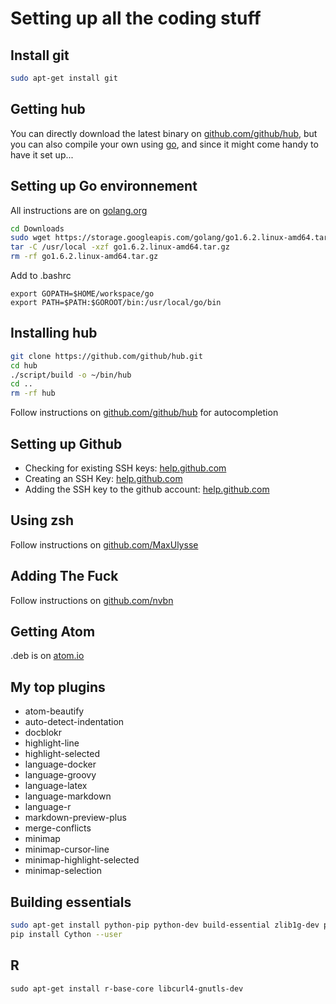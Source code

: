 # Setting up all the coding stuff

## Install git

``` bash
sudo apt-get install git
```

## Getting hub

You can directly download the latest binary on [github.com/github/hub](https://github.com/github/hub/), but you can also compile your own using [go](https://golang.org/), and since it might come handy to have it set up...

## Setting up Go environnement

All instructions are on [golang.org](https://golang.org/doc/install?download=go1.6.2.linux-amd64.tar.gz)
```bash
cd Downloads
sudo wget https://storage.googleapis.com/golang/go1.6.2.linux-amd64.tar.gz
tar -C /usr/local -xzf go1.6.2.linux-amd64.tar.gz
rm -rf go1.6.2.linux-amd64.tar.gz
```

Add to .bashrc
```
export GOPATH=$HOME/workspace/go
export PATH=$PATH:$GOROOT/bin:/usr/local/go/bin
```

## Installing hub
```bash
git clone https://github.com/github/hub.git
cd hub
./script/build -o ~/bin/hub
cd ..
rm -rf hub
```
Follow instructions on [github.com/github/hub](https://github.com/github/hub/tree/master/etc) for autocompletion

## Setting up Github

- Checking for existing SSH keys: [help.github.com](https://help.github.com/articles/checking-for-existing-ssh-keys/#platform-linux)
- Creating an SSH Key: [help.github.com](https://help.github.com/articles/generating-a-new-ssh-key-and-adding-it-to-the-ssh-agent/#platform-linux)
- Adding the SSH key to the github account: [help.github.com](https://help.github.com/articles/adding-a-new-ssh-key-to-your-github-account/#platform-linux)

## Using zsh

Follow instructions on [github.com/MaxUlysse](https://github.com/MaxUlysse/myzsh)

## Adding The Fuck

Follow instructions on [github.com/nvbn](https://github.com/nvbn/thefuck)

## Getting Atom

.deb is on [atom.io](https://atom.io/download/deb)

## My top plugins

- atom-beautify
- auto-detect-indentation
- docblokr
- highlight-line
- highlight-selected
- language-docker
- language-groovy
- language-latex
- language-markdown
- language-r
- markdown-preview-plus
- merge-conflicts
- minimap
- minimap-cursor-line
- minimap-highlight-selected
- minimap-selection

## Building essentials

```bash
sudo apt-get install python-pip python-dev build-essential zlib1g-dev python3-dev python3-pip
pip install Cython --user
```

## R

```
sudo apt-get install r-base-core libcurl4-gnutls-dev
```
